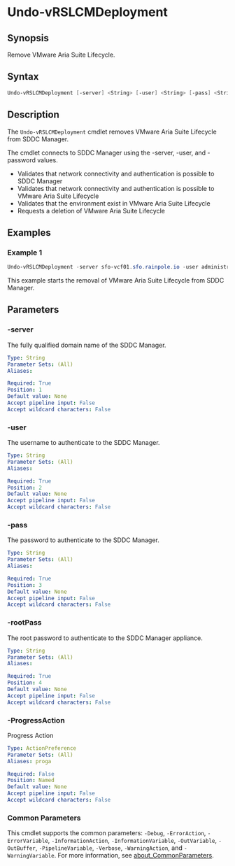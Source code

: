 # Undo-vRSLCMDeployment

## Synopsis

Remove VMware Aria Suite Lifecycle.

## Syntax

```powershell
Undo-vRSLCMDeployment [-server] <String> [-user] <String> [-pass] <String> [-rootPass] <String> [-ProgressAction <ActionPreference>] [<CommonParameters>]
```

## Description

The `Undo-vRSLCMDeployment` cmdlet removes VMware Aria Suite Lifecycle from SDDC Manager.

The cmdlet connects to SDDC Manager using the -server, -user, and -password values.

- Validates that network connectivity and authentication is possible to SDDC Manager
- Validates that network connectivity and authentication is possible to VMware Aria Suite Lifecycle
- Validates that the environment exist in VMware Aria Suite Lifecycle
- Requests a deletion of VMware Aria Suite Lifecycle

## Examples

### Example 1

```powershell
Undo-vRSLCMDeployment -server sfo-vcf01.sfo.rainpole.io -user administrator@vsphere.local -pass VMw@re1!
```

This example starts the removal of VMware Aria Suite Lifecycle from SDDC Manager.

## Parameters

### -server

The fully qualified domain name of the SDDC Manager.

```yaml
Type: String
Parameter Sets: (All)
Aliases:

Required: True
Position: 1
Default value: None
Accept pipeline input: False
Accept wildcard characters: False
```

### -user

The username to authenticate to the SDDC Manager.

```yaml
Type: String
Parameter Sets: (All)
Aliases:

Required: True
Position: 2
Default value: None
Accept pipeline input: False
Accept wildcard characters: False
```

### -pass

The password to authenticate to the SDDC Manager.

```yaml
Type: String
Parameter Sets: (All)
Aliases:

Required: True
Position: 3
Default value: None
Accept pipeline input: False
Accept wildcard characters: False
```

### -rootPass

The root password to authenticate to the SDDC Manager appliance.

```yaml
Type: String
Parameter Sets: (All)
Aliases:

Required: True
Position: 4
Default value: None
Accept pipeline input: False
Accept wildcard characters: False
```

### -ProgressAction

Progress Action

```yaml
Type: ActionPreference
Parameter Sets: (All)
Aliases: proga

Required: False
Position: Named
Default value: None
Accept pipeline input: False
Accept wildcard characters: False
```

### Common Parameters

This cmdlet supports the common parameters: `-Debug`, `-ErrorAction`, `-ErrorVariable`, `-InformationAction`, `-InformationVariable`, `-OutVariable`, `-OutBuffer`, `-PipelineVariable`, `-Verbose`, `-WarningAction`, and `-WarningVariable`. For more information, see [about_CommonParameters](http://go.microsoft.com/fwlink/?LinkID=113216).
